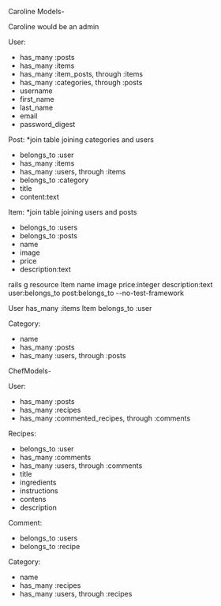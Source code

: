 Caroline Models-

Caroline would be an admin

User:
- has_many :posts
- has_many :items
- has_many :item_posts, through :items
- has_many :categories, through :posts
- username
- first_name
- last_name
- email 
- password_digest  

Post: *join table joining categories and users
- belongs_to :user
- has_many :items
- has_many :users, through :items
- belongs_to :category 
- title
- content:text

Item: *join table joining users and posts
- belongs_to :users
- belongs_to :posts
- name
- image
- price
- description:text

rails g resource Item name image price:integer description:text user:belongs_to post:belongs_to --no-test-framework

User has_many :items 
Item belongs_to :user 

Category:
- name
- has_many :posts
- has_many :users, through :posts















ChefModels- 

User:
- has_many :posts
-  has_many :recipes
- has_many :commented_recipes, through :comments


Recipes:
- belongs_to :user
- has_many :comments
- has_many :users, through :comments
- title
- ingredients
- instructions
- contens
- description

Comment:
- belongs_to :users
- belongs_to :recipe

Category: 
- name
- has_many :recipes
- has_many :users, through :recipes
